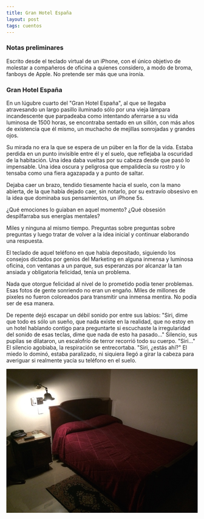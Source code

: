 ```yaml
---
title: Gran Hotel España
layout: post
tags: cuentos
---
```


### Notas preliminares

Escrito desde el teclado virtual de un iPhone, con el único objetivo de molestar a compañeros de oficina a quienes considero, a modo de broma, fanboys de Apple. No pretende ser más que una ironía.

### Gran Hotel España

En un lúgubre  cuarto del "Gran Hotel España", al que se llegaba atravesando un largo pasillo iluminado sólo por una vieja lámpara incandescente que parpadeaba como intentando aferrarse a su vida luminosa de 1500 horas, se encontraba sentado en un sillón, con más años de existencia que él mismo, un muchacho de mejillas sonrojadas y grandes ojos.

Su mirada no era la que se espera de un púber en la flor de la vida. Estaba perdida en un punto invisible entre él y el suelo, que reflejaba la oscuridad de la habitación. Una idea daba vueltas por su cabeza desde que pasó lo impensable. Una idea oscura y peligrosa que empalidecía su rostro y lo tensaba como una fiera agazapada y a punto de saltar.

Dejaba caer un brazo, tendido tiesamente hacia el suelo, con la mano abierta, de la que había dejado caer, sin notarlo, por su extravío obsesivo en la idea que dominaba sus pensamientos, un iPhone 5s.

¿Qué emociones lo guiaban en aquel momento? ¿Qué obsesión despilfarraba sus energías mentales?

Miles y ninguna al mismo tiempo. Preguntas sobre preguntas sobre preguntas y luego tratar de volver a la idea inicial y continuar elaborando una respuesta.

El teclado de aquel teléfono en que había depositado, siguiendo los consejos dictados por genios del Marketing en alguna inmensa y luminosa oficina, con ventanas a un parque, sus esperanzas por alcanzar la tan ansiada y obligatoria felicidad, tenía un problema.

Nada que otorgue felicidad al nivel de lo prometido podía tener problemas. Esas fotos de gente sonriendo no eran un engaño. Miles de millones de pixeles no fueron coloreados para transmitir una inmensa mentira. No podía ser de esa manera.

De repente dejó escapar un débil sonido por entre sus labios: "Siri, dime que todo es sólo un sueño, que nada existe en la realidad, que no estoy en un hotel hablando contigo para preguntarte si escuchaste la irregularidad del sonido de esas teclas, dime que nada de esto ha pasado..." Silencio, sus pupilas se dilataron, un escalofrío de terror recorrió todo su cuerpo. "Siri..." El silencio agobiaba, la respiración se entrecortaba. "Siri, ¿estás ahí?" El miedo lo dominó, estaba paralizado, ni siquiera llegó a girar la cabeza para averiguar si realmente yacía su teléfono en el suelo.

![](/images/2015-06-17-ghe.jpg)